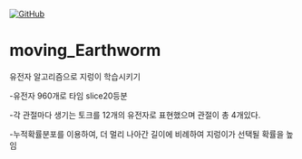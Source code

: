 [![GitHub](https://img.shields.io/github/license/RubixML/RubixML)](https://github.com/RubixML/ML/blob/master/LICENSE.md)

# moving_Earthworm

유전자 알고리즘으로 지렁이 학습시키기

-유전자 960개로 타임 slice20등분

-각 관절마다 생기는 토크를 12개의 유전자로 표현했으며 관절이 총 4개있다.

-누적확률분포를 이용하여, 더 멀리 나아간 길이에 비례하여 지렁이가 선택될 확률을 높임
